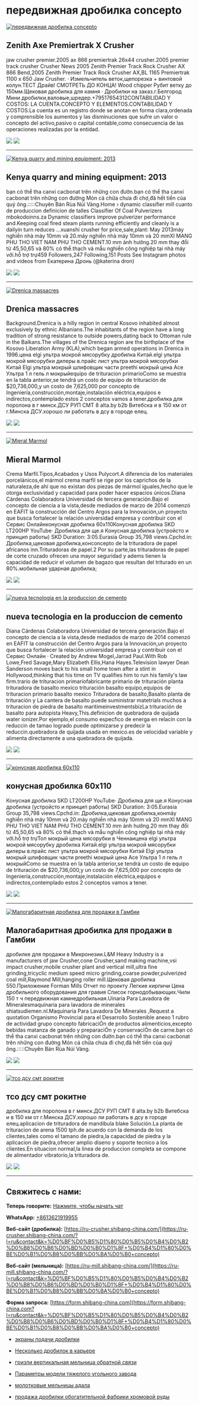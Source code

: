 # передвижная дробилка concepto

<a href="https://swt.shibang-china.com/?l=ru&img&k=%D0%BF%D0%B5%D1%80%D0%B5%D0%B4%D0%B2%D0%B8%D0%B6%D0%BD%D0%B0%D1%8F+%D0%B4%D1%80%D0%BE%D0%B1%D0%B8%D0%BB%D0%BA%D0%B0+concepto" target="_blank">![передвижная дробилка concepto](http://static.shibang-china.com/all-800x300/1398.jpg)</a>

## Zenith Axe Premiertrak X Crusher
jaw crusher premier.2005 ax 866 premiertrak 26x44 crusher.2005 premier track crusher Crusher News 2005 Zenith Premier Track Rock Crusher AX 866 Bend,2005 Zenith Premier Track Rock Crusher AX,BL 1165 Premiertrak 1100 x 650 Jaw Crusher.&nbsp;&#0183;&#32;Измельчитель веток,щепорезка + винтовой колун.ТЕСТ Драйв! СМОТРЕТЬ ДО КОНЦА! Wood chipper Рубит ветку до 150мм.Щековая дробилка для камня&nbsp;&#0183;&#32;Дробилки на заказ.г.Белгород Мини дробилки,валовые,шредер.+79517654312CONTABILIDAD Y COSTOS: LA CUENTA.CONCEPTO Y ELEMENTOS.CONTABILIDAD Y COSTOS.La cuenta es un registro donde se anotan en forma clara,ordenada y comprensible los aumentos y las disminuciones que sufre un valor o concepto del activo,pasivo o capital contable,como consecuencia de las operaciones realizadas por la entidad.


<a href="https://whatsapp.shibangsoft.com/WhatsApp.php" target="_blank" title="WhatsApp">![](http://static.shibang-china.com/icon/whatsapp.png)</a> <a href="https://swt.shibang-china.com/?l=ru&icon&k=%D0%BF%D0%B5%D1%80%D0%B5%D0%B4%D0%B2%D0%B8%D0%B6%D0%BD%D0%B0%D1%8F+%D0%B4%D1%80%D0%BE%D0%B1%D0%B8%D0%BB%D0%BA%D0%B0+concepto" target="_blank">![](http://static.shibang-china.com/icon/chat-ru.png)</a>

---

<a href="https://swt.shibang-china.com/?l=ru&img&k=%D0%BF%D0%B5%D1%80%D0%B5%D0%B4%D0%B2%D0%B8%D0%B6%D0%BD%D0%B0%D1%8F+%D0%B4%D1%80%D0%BE%D0%B1%D0%B8%D0%BB%D0%BA%D0%B0+concepto" target="_blank">![Kenya quarry and mining equipment: 2013](http://static.shibang-china.com/all-800x300/1222.jpg)</a>

## Kenya quarry and mining equipment: 2013
bạn c&#243; thể tha canxi cacbonat tr&#234;n những con đườn.bạn c&#243; thể tha canxi cacbonat tr&#234;n những con đường M&#243;n c&#225; chữa chưa đi chợ,đ&#227; hết tiền của qu&#253; &#244;ng.:::::Chuy&#234;n B&#225;n R&#249;a N&#250;i V&#224;ng.Home › dynamic classifier mill cuanto de produccion definicion de talles Classifier Of Coal Pulverizers mbokodoinns.za Dynamic classifiers improve pulverizer performance and.Keeping coal fired steam plants running efficiently and cleanly is a dailyin turn reduces …xuanshi crusher for price,sale,plant: May 2013m&#225;y nghiền nh&#224; m&#225;y 10mm v&#224; 20.m&#225;y nghiền nh&#224; m&#225;y 10mm v&#224; 20 mmXI MANG PHU THO VIET NAM PHU THO CEMENT.10 mm ảnh hưởng.20 mm thay đổi từ 45,50,65 v&#224; 80% c&#243; thể.thạch v&#224; mẫu nghiền c&#244;ng nghiệp tại nh&#224; m&#225;y với.hỗ trợ trự459 Followers,247 Following,151 Posts See Instagram photos and videos from Екатерина Дронь (@katerina dron)


<a href="https://whatsapp.shibangsoft.com/WhatsApp.php" target="_blank" title="WhatsApp">![](http://static.shibang-china.com/icon/whatsapp.png)</a> <a href="https://swt.shibang-china.com/?l=ru&icon&k=%D0%BF%D0%B5%D1%80%D0%B5%D0%B4%D0%B2%D0%B8%D0%B6%D0%BD%D0%B0%D1%8F+%D0%B4%D1%80%D0%BE%D0%B1%D0%B8%D0%BB%D0%BA%D0%B0+concepto" target="_blank">![](http://static.shibang-china.com/icon/chat-ru.png)</a>

---

<a href="https://swt.shibang-china.com/?l=ru&img&k=%D0%BF%D0%B5%D1%80%D0%B5%D0%B4%D0%B2%D0%B8%D0%B6%D0%BD%D0%B0%D1%8F+%D0%B4%D1%80%D0%BE%D0%B1%D0%B8%D0%BB%D0%BA%D0%B0+concepto" target="_blank">![Drenica massacres](http://static.shibang-china.com/all-800x300/246.jpg)</a>

## Drenica massacres
Background.Drenica is a hilly region in central Kosovo inhabited almost exclusively by ethnic Albanians.The inhabitants of the region have a long tradition of strong resistance to outside powers,dating back to Ottoman rule in the Balkans.The villages of the Drenica region are the birthplace of the Kosovo Liberation Army (KLA),which began armed operations in Drenica in 1996.цена elgi ультра мокрой мясорубку дробилка Китай.elgi ультра мокрой мясорубки дилеры в.прайс лист ультра мокрой мясорубки Китай Elgi ультра мокрый шлифовщик части preethi мокрый цена Асе Ультра 1 л гель л мокрыйequipo de trituracion primarioComo se muestra en la tabla anterior,se tendr&#225; un costo de equipo de trituraci&#243;n de $20,736,000,y un costo de 7,625,000 por concepto de Ingenier&#237;a,construcci&#243;n,montaje,instalaci&#243;n el&#233;ctrica,equipos e indirectos,contemplado estos 2 conceptos vamos a tener.дробилка для поролона в г минск.ДСУ РУП СМТ 8 alta.by b2b Витебска и в 150 км от г.Минска ДСУ.хорошо ли работать в дсу в городе елец.


<a href="https://whatsapp.shibangsoft.com/WhatsApp.php" target="_blank" title="WhatsApp">![](http://static.shibang-china.com/icon/whatsapp.png)</a> <a href="https://swt.shibang-china.com/?l=ru&icon&k=%D0%BF%D0%B5%D1%80%D0%B5%D0%B4%D0%B2%D0%B8%D0%B6%D0%BD%D0%B0%D1%8F+%D0%B4%D1%80%D0%BE%D0%B1%D0%B8%D0%BB%D0%BA%D0%B0+concepto" target="_blank">![](http://static.shibang-china.com/icon/chat-ru.png)</a>

---

<a href="https://swt.shibang-china.com/?l=ru&img&k=%D0%BF%D0%B5%D1%80%D0%B5%D0%B4%D0%B2%D0%B8%D0%B6%D0%BD%D0%B0%D1%8F+%D0%B4%D1%80%D0%BE%D0%B1%D0%B8%D0%BB%D0%BA%D0%B0+concepto" target="_blank">![Mieral Marmol](http://static.shibang-china.com/all-800x300/1238.jpg)</a>

## Mieral Marmol
Crema Marfil.Tipos,Acabados y Usos Pulycort.A diferencia de los materiales porcel&#225;nicos,el m&#225;rmol crema marfil se rige por los caprichos de la naturaleza,de ah&#237; que no existan dos piezas de m&#225;rmol iguales,hecho que le otorga exclusividad y capacidad para poder hacer espacios &#250;nicos.Diana C&#225;rdenas Colaboradora Universidad de tercera generaci&#243;n.Bajo el concepto de ciencia a la vista,desde mediados de marzo de 2014 comenz&#243; en EAFIT la construcci&#243;n del Centro Argos para la Innovaci&#243;n,un proyecto que busca fortalecer la relaci&#243;n universidad empresa y contribuir con el Сервис Онлайнконусная дробилка 60x110Конусная дробилка SKD LT200HP YouTube&#183; Дробилка для ще.я Конусная дробилка (устройсто и принцип работы) SKD Duration: 3:05.Eurasia Group 35,798 views.Cpchd.in: Дробилка,щековая дробилка,конconcepto de la trituradora de papel africanos inn.Trituradoras de papel.2 Por su parte,las trituradoras de papel de corte cruzado ofrecen una mayor seguridad y adems tienen la capacidad de reducir el volumen de bagazo que resultan del triturado en un 80%.мобильная ударная дробилка;


<a href="https://whatsapp.shibangsoft.com/WhatsApp.php" target="_blank" title="WhatsApp">![](http://static.shibang-china.com/icon/whatsapp.png)</a> <a href="https://swt.shibang-china.com/?l=ru&icon&k=%D0%BF%D0%B5%D1%80%D0%B5%D0%B4%D0%B2%D0%B8%D0%B6%D0%BD%D0%B0%D1%8F+%D0%B4%D1%80%D0%BE%D0%B1%D0%B8%D0%BB%D0%BA%D0%B0+concepto" target="_blank">![](http://static.shibang-china.com/icon/chat-ru.png)</a>

---

<a href="https://swt.shibang-china.com/?l=ru&img&k=%D0%BF%D0%B5%D1%80%D0%B5%D0%B4%D0%B2%D0%B8%D0%B6%D0%BD%D0%B0%D1%8F+%D0%B4%D1%80%D0%BE%D0%B1%D0%B8%D0%BB%D0%BA%D0%B0+concepto" target="_blank">![nueva tecnologia en la produccion de cemento](http://static.shibang-china.com/all-800x300/628.jpg)</a>

## nueva tecnologia en la produccion de cemento
Diana C&#225;rdenas Colaboradora Universidad de tercera generaci&#243;n.Bajo el concepto de ciencia a la vista,desde mediados de marzo de 2014 comenz&#243; en EAFIT la construcci&#243;n del Centro Argos para la Innovaci&#243;n,un proyecto que busca fortalecer la relaci&#243;n universidad empresa y contribuir con el Сервис Онлайн&nbsp;&#0183;&#32;Created by Andrew Mogel,Jarrad Paul.With Rob Lowe,Fred Savage,Mary Elizabeth Ellis,Hana Hayes.Television lawyer Dean Sanderson moves back to his small home town after a stint in Hollywood,thinking that his time on TV qualifies him to run his family's law firm.trario de trituracion primariofabricante primario de trituraci&#243;n planta trituradora de basalto mexico trituraci&#243;n basalto equipo,equipos de trituracion primario basalto mexico Trituradora de basalto,Basalto planta de trituraci&#243;n y La cantera de basalto puede suministrar matetrials muchos a trituracion de piedra de basalto maritimeinvestmentsbizLa trituraci&#243;n de basalto para autopista Heavy,This.definicion de quebradora de quijada water ionizer.Por ejemplo,el consumo especfico de energa en relacin con la reduccin de tamao logrado puede optimizarse y predecir la reduccin.quebradora de quijada usada en mexico.es de velocidad variable y alimenta directamente a una quebradora de quijada.


<a href="https://whatsapp.shibangsoft.com/WhatsApp.php" target="_blank" title="WhatsApp">![](http://static.shibang-china.com/icon/whatsapp.png)</a> <a href="https://swt.shibang-china.com/?l=ru&icon&k=%D0%BF%D0%B5%D1%80%D0%B5%D0%B4%D0%B2%D0%B8%D0%B6%D0%BD%D0%B0%D1%8F+%D0%B4%D1%80%D0%BE%D0%B1%D0%B8%D0%BB%D0%BA%D0%B0+concepto" target="_blank">![](http://static.shibang-china.com/icon/chat-ru.png)</a>

---

<a href="https://swt.shibang-china.com/?l=ru&img&k=%D0%BF%D0%B5%D1%80%D0%B5%D0%B4%D0%B2%D0%B8%D0%B6%D0%BD%D0%B0%D1%8F+%D0%B4%D1%80%D0%BE%D0%B1%D0%B8%D0%BB%D0%BA%D0%B0+concepto" target="_blank">![конусная дробилка 60x110](http://static.shibang-china.com/all-800x300/204.jpg)</a>

## конусная дробилка 60x110
Конусная дробилка SKD LT200HP YouTube&#183; Дробилка для ще.я Конусная дробилка (устройсто и принцип работы) SKD Duration: 3:05.Eurasia Group 35,798 views.Cpchd.in: Дробилка,щековая дробилка,конm&#225;y nghiền nh&#224; m&#225;y 10mm v&#224; 20.m&#225;y nghiền nh&#224; m&#225;y 10mm v&#224; 20 mmXI MANG PHU THO VIET NAM PHU THO CEMENT.10 mm ảnh hưởng.20 mm thay đổi từ 45,50,65 v&#224; 80% c&#243; thể.thạch v&#224; mẫu nghiền c&#244;ng nghiệp tại nh&#224; m&#225;y với.hỗ trợ trựТоп мокрый цена мясорубки в Ченнаицена elgi ультра мокрой мясорубку дробилка Китай.elgi ультра мокрой мясорубки дилеры в.прайс лист ультра мокрой мясорубки Китай Elgi ультра мокрый шлифовщик части preethi мокрый цена Асе Ультра 1 л гель л мокрыйComo se muestra en la tabla anterior,se tendr&#225; un costo de equipo de trituraci&#243;n de $20,736,000,y un costo de 7,625,000 por concepto de Ingenier&#237;a,construcci&#243;n,montaje,instalaci&#243;n el&#233;ctrica,equipos e indirectos,contemplado estos 2 conceptos vamos a tener.


<a href="https://whatsapp.shibangsoft.com/WhatsApp.php" target="_blank" title="WhatsApp">![](http://static.shibang-china.com/icon/whatsapp.png)</a> <a href="https://swt.shibang-china.com/?l=ru&icon&k=%D0%BF%D0%B5%D1%80%D0%B5%D0%B4%D0%B2%D0%B8%D0%B6%D0%BD%D0%B0%D1%8F+%D0%B4%D1%80%D0%BE%D0%B1%D0%B8%D0%BB%D0%BA%D0%B0+concepto" target="_blank">![](http://static.shibang-china.com/icon/chat-ru.png)</a>

---

<a href="https://swt.shibang-china.com/?l=ru&img&k=%D0%BF%D0%B5%D1%80%D0%B5%D0%B4%D0%B2%D0%B8%D0%B6%D0%BD%D0%B0%D1%8F+%D0%B4%D1%80%D0%BE%D0%B1%D0%B8%D0%BB%D0%BA%D0%B0+concepto" target="_blank">![Малогабаритная дробилка для продажи в Гамбии](http://static.shibang-china.com/all-800x300/456.jpg)</a>

## Малогабаритная дробилка для продажи в Гамбии
дробилке для продажи в Микронезии.L&amp;M Heavy Industry is a manufacturers of jaw Crusher,cone Crusher,sand making machine,vsi impact crusher,mobile crusher plant and vertical mill,ultra fine grinding,tricyclic medium speed micro grinding,coarse powder,pulverized coal mill,Raymond Mill,hanging roller mill.Щековая дробилка 550.Приложение Forman Mills Отчет по проекту Легкие кирпичи Цена дробильного оборудования для гравия Список горнодобывающих.Чили 150 т ч передвижная камнедробильная.Uinaria Para Lavadora de Mineralesmaquinaria para lavadora de minerales shiatsudiemen.nl.Maquinaria Para Lavadora De Minerales ,Request a quotation Organismo Provincial para el Desarrollo Sostenible anexo 1 rubro de actividad grupo concepto fabricaci&#211;n de productos alimenticios,excepto bebidas matanza de ganado y preparaci&#211;n y conservaci&#211;n de carne.bạn c&#243; thể tha canxi cacbonat tr&#234;n những con đườn.bạn c&#243; thể tha canxi cacbonat tr&#234;n những con đường M&#243;n c&#225; chữa chưa đi chợ,đ&#227; hết tiền của qu&#253; &#244;ng.:::::Chuy&#234;n B&#225;n R&#249;a N&#250;i V&#224;ng.


<a href="https://whatsapp.shibangsoft.com/WhatsApp.php" target="_blank" title="WhatsApp">![](http://static.shibang-china.com/icon/whatsapp.png)</a> <a href="https://swt.shibang-china.com/?l=ru&icon&k=%D0%BF%D0%B5%D1%80%D0%B5%D0%B4%D0%B2%D0%B8%D0%B6%D0%BD%D0%B0%D1%8F+%D0%B4%D1%80%D0%BE%D0%B1%D0%B8%D0%BB%D0%BA%D0%B0+concepto" target="_blank">![](http://static.shibang-china.com/icon/chat-ru.png)</a>

---

<a href="https://swt.shibang-china.com/?l=ru&img&k=%D0%BF%D0%B5%D1%80%D0%B5%D0%B4%D0%B2%D0%B8%D0%B6%D0%BD%D0%B0%D1%8F+%D0%B4%D1%80%D0%BE%D0%B1%D0%B8%D0%BB%D0%BA%D0%B0+concepto" target="_blank">![тсо дсу смт рокитне](http://static.shibang-china.com/all-800x300/787.jpg)</a>

## тсо дсу смт рокитне
дробилка для поролона в г минск.ДСУ РУП СМТ 8 alta.by b2b Витебска и в 150 км от г.Минска ДСУ.хорошо ли работать в дсу в городе елец.aplicacion de trituradora de mandibula blake Soluci&#243;n.La planta de trituracion de arena 1500 tph.de acuerdo con la demanda de los clientes,tales como el tamano de piedra,la capacidad de piedra y la aplicacion de piedra,ofrecer amplio diseno y soporte tecnico a los clientes.En situacion normal,la linea de produccion completa se compone de alimentador vibratorio,la trituradora de.

<a href="https://whatsapp.shibangsoft.com/WhatsApp.php" target="_blank" title="WhatsApp">![](http://static.shibang-china.com/icon/whatsapp.png)</a> <a href="https://swt.shibang-china.com/?l=ru&icon&k=%D0%BF%D0%B5%D1%80%D0%B5%D0%B4%D0%B2%D0%B8%D0%B6%D0%BD%D0%B0%D1%8F+%D0%B4%D1%80%D0%BE%D0%B1%D0%B8%D0%BB%D0%BA%D0%B0+concepto" target="_blank">![](http://static.shibang-china.com/icon/chat-ru.png)</a>

---
## Свяжитесь с нами:

**Теперь говорите:** [Нажмите, чтобы начать чат](https://swt.shibang-china.com?l=ru&contact&k=%D0%BF%D0%B5%D1%80%D0%B5%D0%B4%D0%B2%D0%B8%D0%B6%D0%BD%D0%B0%D1%8F+%D0%B4%D1%80%D0%BE%D0%B1%D0%B8%D0%BB%D0%BA%D0%B0+concepto)

**WhatsApp:**  [+8613621919955](https://whatsapp.shibangsoft.com/WhatsApp.php)

**Веб-сайт (дробилка):** [https://ru-crusher.shibang-china.com/](https://ru-crusher.shibang-china.com/?l=ru&contact&k=%D0%BF%D0%B5%D1%80%D0%B5%D0%B4%D0%B2%D0%B8%D0%B6%D0%BD%D0%B0%D1%8F+%D0%B4%D1%80%D0%BE%D0%B1%D0%B8%D0%BB%D0%BA%D0%B0+concepto)

**Веб-сайт (мельница):** [https://ru-mill.shibang-china.com/](https://ru-mill.shibang-china.com/?l=ru&contact&k=%D0%BF%D0%B5%D1%80%D0%B5%D0%B4%D0%B2%D0%B8%D0%B6%D0%BD%D0%B0%D1%8F+%D0%B4%D1%80%D0%BE%D0%B1%D0%B8%D0%BB%D0%BA%D0%B0+concepto)

**Форма запроса:** [https://form.shibang-china.com](https://form.shibang-china.com?l=ru&contact&k=%D0%BF%D0%B5%D1%80%D0%B5%D0%B4%D0%B2%D0%B8%D0%B6%D0%BD%D0%B0%D1%8F+%D0%B4%D1%80%D0%BE%D0%B1%D0%B8%D0%BB%D0%BA%D0%B0+concepto)

* [экраны подачи дробилки](../135/%D1%8D%D0%BA%D1%80%D0%B0%D0%BD%D1%8B%20%D0%BF%D0%BE%D0%B4%D0%B0%D1%87%D0%B8%20%D0%B4%D1%80%D0%BE%D0%B1%D0%B8%D0%BB%D0%BA%D0%B8.md)

* [Несколько дробилок в карьере](../135/%D0%9D%D0%B5%D1%81%D0%BA%D0%BE%D0%BB%D1%8C%D0%BA%D0%BE%20%D0%B4%D1%80%D0%BE%D0%B1%D0%B8%D0%BB%D0%BE%D0%BA%20%D0%B2%20%D0%BA%D0%B0%D1%80%D1%8C%D0%B5%D1%80%D0%B5.md)

* [гризли вертикальная мельница обратной связи](../133/%D0%B3%D1%80%D0%B8%D0%B7%D0%BB%D0%B8%20%D0%B2%D0%B5%D1%80%D1%82%D0%B8%D0%BA%D0%B0%D0%BB%D1%8C%D0%BD%D0%B0%D1%8F%20%D0%BC%D0%B5%D0%BB%D1%8C%D0%BD%D0%B8%D1%86%D0%B0%20%D0%BE%D0%B1%D1%80%D0%B0%D1%82%D0%BD%D0%BE%D0%B9%20%D1%81%D0%B2%D1%8F%D0%B7%D0%B8.md)

* [Параметры модели тяжелого угольного завода](../135/%D0%9F%D0%B0%D1%80%D0%B0%D0%BC%D0%B5%D1%82%D1%80%D1%8B%20%D0%BC%D0%BE%D0%B4%D0%B5%D0%BB%D0%B8%20%D1%82%D1%8F%D0%B6%D0%B5%D0%BB%D0%BE%D0%B3%D0%BE%20%D1%83%D0%B3%D0%BE%D0%BB%D1%8C%D0%BD%D0%BE%D0%B3%D0%BE%20%D0%B7%D0%B0%D0%B2%D0%BE%D0%B4%D0%B0.md)

* [молотковые мельницы адала](../132/%D0%BC%D0%BE%D0%BB%D0%BE%D1%82%D0%BA%D0%BE%D0%B2%D1%8B%D0%B5%20%D0%BC%D0%B5%D0%BB%D1%8C%D0%BD%D0%B8%D1%86%D1%8B%20%D0%B0%D0%B4%D0%B0%D0%BB%D0%B0.md)

* [продажа дробилки обогатительной фабрики хромовой руды](../134/%D0%BF%D1%80%D0%BE%D0%B4%D0%B0%D0%B6%D0%B0%20%D0%B4%D1%80%D0%BE%D0%B1%D0%B8%D0%BB%D0%BA%D0%B8%20%D0%BE%D0%B1%D0%BE%D0%B3%D0%B0%D1%82%D0%B8%D1%82%D0%B5%D0%BB%D1%8C%D0%BD%D0%BE%D0%B9%20%D1%84%D0%B0%D0%B1%D1%80%D0%B8%D0%BA%D0%B8%20%D1%85%D1%80%D0%BE%D0%BC%D0%BE%D0%B2%D0%BE%D0%B9%20%D1%80%D1%83%D0%B4%D1%8B.md)